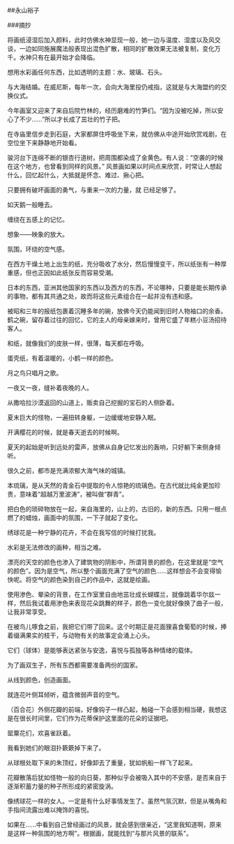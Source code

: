 ##永山裕子

###摘抄

将画纸浸湿后加入颜料，此时仿佛水神显现一般，她一边与温度、湿度以及风交谈，一边如同施展魔法般表现出混色扩散，相同的扩散效果无法被复制，变化万千。水神只有在最开始才会降临。



想用水彩画任何东西，比如透明的主题：水、玻璃、石头。



与大海结婚。在威尼斯，每年一次，会向大海里投仍戒指，这就是与大海盟约的交换仪式。



今年画室又迎来了来自后院竹林的，经历磨难的竹笋们。“因为没被吃掉，所以安心了不少......”所以才长成了茁壮的竹子把。



在寺庙里信步走到石庭，大家都屏住呼吸坐下来，就仿佛从中途开始欣赏戏剧，在空位坐下来静静地开始看。



骏河台下连绵不断的银杏行道树，把周围都染成了金黄色。有人说：“空袭的时候在这个地方，也曾看到同样的风景。” 风景画如果以时间点来欣赏，时常让人想起什么，回忆起什么，大抵就是怀念、难过、揪心把。



只要拥有破坏画面的勇气，与重来一次的力量，就 已经足够了。



如天鹅一般睡去。



缠绕在五感上的记忆。



想象——映象的放大。



氛围，环绕的空气感。



在西方干燥土地上出生的纸，充分吸收了水分，然后慢慢变干，所以纸张有一种厚重感，但也正因如此纸张反而容易受潮。



日本的东西，亚洲其他国家的东西以及西方的东西，不论哪种，只要是能长期传承的事物，都有其共通之处，故而将这些元素组合在一起并没有违和感。



被昭和三年的报纸包裹着沉睡多年的碗，放佛今天仍能闻到旧时人物袖口的余香。鹤之碗，留存着过往的回忆，它的主人的母亲嫁来时，曾用它盛了年糕小豆汤招待客人。



和纸，就像我们的皮肤一样，很薄，每天都在呼吸。



蛋壳纸，有着温暖的，小鹤一样的颜色。



月之鸟只唱月之歌。



一夜又一夜，缝补着夜晚的人。



从撒哈拉沙漠返回的山道上，贩卖自己挖掘的宝石的人侧卧着。



夏末巨大的怪物，一遍扭转身躯，一边缓缓地安静入眠。



开满樱花的时候，就是春天逝去的时候啊。



夏天的起始是听到远处的雷声，放佛从自身记忆发出的轰响，只好躺下来侧身倾听。



很久之前，都市是充满浓郁大海气味的城镇。



本琉璃，是从天然的青金石中提取的令人惊艳的琉璃色。在古代就比纯金更加珍贵，意味着“超越万里波涛”，被叫做“群青”。



把白色的琐碎物放在一起，来自海里的，山上的，古旧的，新的东西。只用一根点燃了的蜡烛，画面中的氛围，一下子就起了变化。



绣球花是一种宁静的花卉，不会在我写信的时候打扰我。



水彩是无法修改的画种，相当之难。



漂亮的天空的颜色也渗入了建筑物的阴影中，所谓背景的颜色，在这里就是“空气的颜色”。因为是空气，所以整个画面充满了空气的颜色......这样想会不会变得愉快呢。将空气的颜色染到自己的作品中，这就是绘画。



使用渗色、晕染的背景，在工作室里自由地茁壮成长蝴蝶兰，就像跳着华尔兹一样，然后我试着用渗色来表现花朵跳舞的样子，颜色一变化就好像换了曲子一般，让我非常享受。



在被鸟儿啄食之前，我把它们带了回来。这个时期正是花面狸喜食葡萄的时候，捧着缀满果实的枝干，与动物有关的故事定会涌上心头。



它们（球体）是能够表达紧张与安逸，喜悦与孤独等各种情绪的载体。



为了画双生子，所有东西都需要准备两份的国家。



从线到颜色，创造画面。



就连花叶侧耳倾听，蕴含微弱声音的空气。



（百合花）外侧花瓣的前端，好像钩子一样凸起，触碰一下会感到相当硬，我想这是在很长时间里，它们作为花蒂保护这里面的花朵的证据吧。



罂粟花们，欢喜雀跃着。



我看到她们的眼泪扑簌簌掉下来了。



从球根处取下来的朱顶红，好像卸去了重量，犹如帆船一样飞了起来。



花瓣散落后犹如怪物一般的向日葵，那种似乎会被吸入其中的不安感，是否来自于逐渐积蓄力量的种子所形成的紧密旋涡。



像绣球花一样的女人。一定是有什么好事情发生了。虽然气氛沉默，但是从嘴角和手指间流露出难以掩饰的喜悦。



如果在......中看到自己曾经画过的风景，就会感到很亲近，“这里我知道啊，原来是这样一种氛围的地方啊”。根据画，就能找到“与那片风景的联系"。